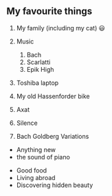 ## My favourite things
1. My family (including my cat) :smiley:
2. Music
    1. Bach
    2. Scarlatti
    3. Epik High

4. Toshiba laptop
5. My old Hassenforder bike
6. Axat
7. Silence
8. Bach Goldberg Variations

- Anything new
- the sound of piano

* Good food
* Living abroad
* Discovering hidden beauty
